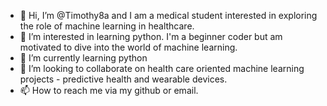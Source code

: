 - 👋 Hi, I’m @Timothy8a and I am a medical student interested in exploring the role of machine learning in healthcare.
- 👀 I’m interested in learning python. I'm a beginner coder but am motivated to dive into the world of machine learning.
- 🌱 I’m currently learning python
- 💞️ I’m looking to collaborate on health care oriented machine learning projects - predictive health and wearable devices.
- 📫 How to reach me via my github or email.

<!---
Timothy8a/Timothy8a is a ✨ special ✨ repository because its `README.md` (this file) appears on your GitHub profile.
You can click the Preview link to take a look at your changes.
--->
